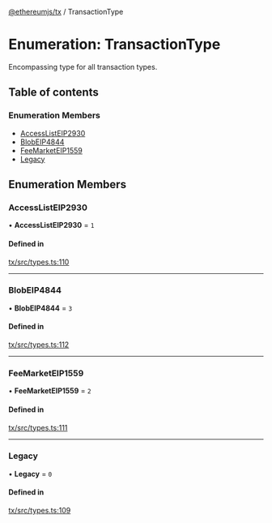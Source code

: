 [@ethereumjs/tx](../README.md) / TransactionType

# Enumeration: TransactionType

Encompassing type for all transaction types.

## Table of contents

### Enumeration Members

- [AccessListEIP2930](TransactionType.md#accesslisteip2930)
- [BlobEIP4844](TransactionType.md#blobeip4844)
- [FeeMarketEIP1559](TransactionType.md#feemarketeip1559)
- [Legacy](TransactionType.md#legacy)

## Enumeration Members

### AccessListEIP2930

• **AccessListEIP2930** = ``1``

#### Defined in

[tx/src/types.ts:110](https://github.com/ethereumjs/ethereumjs-monorepo/blob/master/packages/tx/src/types.ts#L110)

___

### BlobEIP4844

• **BlobEIP4844** = ``3``

#### Defined in

[tx/src/types.ts:112](https://github.com/ethereumjs/ethereumjs-monorepo/blob/master/packages/tx/src/types.ts#L112)

___

### FeeMarketEIP1559

• **FeeMarketEIP1559** = ``2``

#### Defined in

[tx/src/types.ts:111](https://github.com/ethereumjs/ethereumjs-monorepo/blob/master/packages/tx/src/types.ts#L111)

___

### Legacy

• **Legacy** = ``0``

#### Defined in

[tx/src/types.ts:109](https://github.com/ethereumjs/ethereumjs-monorepo/blob/master/packages/tx/src/types.ts#L109)
